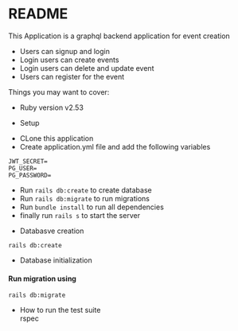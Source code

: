 # README

This  Application is a graphql backend application for event creation
- Users can signup and login
- Login users can create events
- Login users can delete and update event
- Users can register for the event

Things you may want to cover:

* Ruby version
  v2.53

* Setup
- CLone this application
- Create application.yml file and add the following variables
```
JWT_SECRET=
PG_USER=
PG_PASSWORD=
```
- Run `rails db:create` to create database
- Run `rails db:migrate` to run migrations
- Run `bundle install` to run all dependencies
- finally run `rails s` to start the server
* Databasve creation
```
rails db:create
```
* Database initialization
#### Run migration using

```
rails db:migrate
```
* How to run the test suite\
rspec

